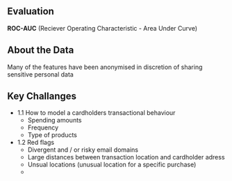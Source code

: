 ## Evaluation
__ROC-AUC__ (Reciever Operating Characteristic - Area Under Curve)


## About the Data
Many of the features have been anonymised in discretion of sharing sensitive personal data


## Key Challanges
* 1.1 How to model a cardholders transactional behaviour
    - Spending amounts
    - Frequency
    - Type of products
* 1.2 Red flags
    - Divergent and / or risky email domains 
    - Large distances between transaction location and cardholder adress
    - Unsual locations (unusual location for a specific purchase)
    - 

